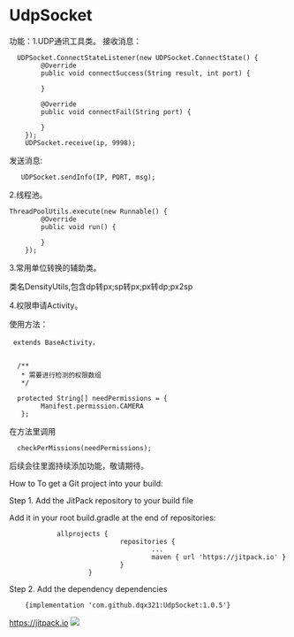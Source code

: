 # UdpSocket
功能：1.UDP通讯工具类。
       接收消息：
      
      UDPSocket.ConnectStateListener(new UDPSocket.ConnectState() {
            @Override
            public void connectSuccess(String result, int port) {
                
            }

            @Override
            public void connectFail(String port) {

            }
        });
        UDPSocket.receive(ip, 9998);
        

  发送消息: 
       
       UDPSocket.sendInfo(IP, PORT, msg);
       
       
  2.线程池。
    
    ThreadPoolUtils.execute(new Runnable() {
            @Override
            public void run() {

            }
        });
        
        
  3.常用单位转换的辅助类。
      
   类名DensityUtils,包含dp转px;sp转px;px转dp;px2sp
      
      
  4.权限申请Activity。
     
   使用方法：
     
     extends BaseActivity，
      
      
      /**
       * 需要进行检测的权限数组
       */
      
      protected String[] needPermissions = {
            Manifest.permission.CAMERA
       };
      
  在方法里调用 
      
      checkPerMissions(needPermissions);
      
     
  后续会往里面持续添加功能，敬请期待。



How to
To get a Git project into your build:

Step 1. Add the JitPack repository to your build file

Add it in your root build.gradle at the end of repositories:


                allprojects {
                                repositories {
                                        ...
                                        maven { url 'https://jitpack.io' }
                                }
                        }
  
  
Step 2. Add the dependency
dependencies 
  
        {implementation 'com.github.dqx321:UdpSocket:1.0.5'}
        
        
https://jitpack.io
[![](https://jitpack.io/v/dqx321/UdpSocket.svg)](https://jitpack.io/#dqx321/UdpSocket)
        
